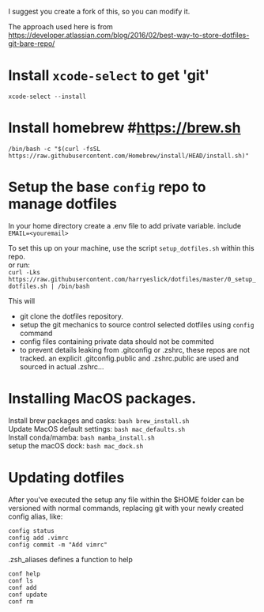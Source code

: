 I suggest you create a fork of this, so you can modify it.

The approach used here is from https://developer.atlassian.com/blog/2016/02/best-way-to-store-dotfiles-git-bare-repo/



# Install `xcode-select` to get 'git'
`xcode-select --install`

# Install homebrew #https://brew.sh

	/bin/bash -c "$(curl -fsSL https://raw.githubusercontent.com/Homebrew/install/HEAD/install.sh)"

# Setup the base `config` repo to manage dotfiles

In your home directory create a .env file to add private variable. include
`EMAIL=<youremail>`

To set this up on your machine, use the script `setup_dotfiles.sh` within this repo.   
or run:   
`curl -Lks https://raw.githubusercontent.com/harryeslick/dotfiles/master/0_setup_dotfiles.sh | /bin/bash`

This will   
* git clone the dotfiles repository. 
* setup the git mechanics to source control selected dotfiles using `config` command
* config files containing private data should not be commited
* to prevent details leaking from .gitconfig or .zshrc, these repos are not tracked. an explicit .gitconfig.public and .zshrc.public are used and sourced in actual .zshrc...


# Installing MacOS packages. 

Install brew packages and casks: `bash brew_install.sh`  
Update MacOS default settings: `bash mac_defaults.sh`  
Install conda/mamba: `bash mamba_install.sh`  
setup the macOS dock: `bash mac_dock.sh`  



# Updating dotfiles
After you've executed the setup any file within the $HOME folder can be versioned with normal commands, replacing git with your newly created config alias, like:
```
config status
config add .vimrc
config commit -m "Add vimrc"
```
.zsh_aliases defines a function to help
```
conf help
conf ls
conf add
conf update
conf rm
```
